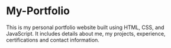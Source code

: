 # My-Portfolio
This is my personal portfolio website built using HTML, CSS, and JavaScript. It includes details about me, my projects, experience, certifications and contact information.

